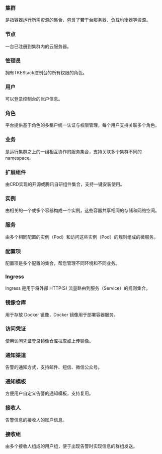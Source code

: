 
### 集群
是指容器运行所需资源的集合，包含了若干台服务器、负载均衡器等资源。

### 节点 

一台已注册到集群内的云服务器。

### 管理员

拥有TKEStack控制台的所有权限的角色。

### 用户

可以登录控制台的账户信息。

### 角色

平台提供基于角色的多租户统一认证与权限管理，每个用户支持关联多个角色。

### 业务

是运行集群之上的一组相互协作的服务集合，支持关联多个集群不同的namespace。

### 扩展组件

由CRD实现的开源或腾讯自研组件集合，支持一键安装使用。

### 实例 

由相关的一个或多个容器构成一个实例，这些容器共享相同的存储和网络空间。

### 服务

由多个相同配置的实例（Pod）和访问这些实例（Pod）的规则组成的微服务。

### 配置项 

配置项是多个配置的集合，帮您管理不同环境和不同业务。

### Ingress 

Ingress 是用于将外部 HTTP(S) 流量路由到服务（Service）的规则集合。
### 镜像仓库
用于存放 Docker 镜像，Docker 镜像用于部署容器服务。

### 访问凭证
使用访问凭证登录镜像仓库拉取或上传镜像。
### 通知渠道

告警的通知方式，支持邮件、短信、微信公众号。

### 通知模板

方便用户自定义告警的通知模板，支持复用。

### 接收人

告警信息的接收人的账户信息。

### 接收组

由多个接收人组成的用户组，便于出现告警时实现信息的群组发送。

